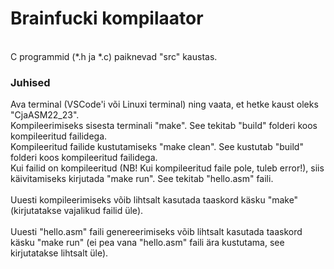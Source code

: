 # Brainfucki kompilaator
<br>
C programmid (*.h ja *.c) paiknevad "src" kaustas.
<br>

### Juhised
Ava terminal (VSCode'i või Linuxi terminal) ning vaata, et hetke kaust oleks "CjaASM22_23".<br>
Kompileerimiseks sisesta terminali "make". See tekitab "build" folderi koos kompileeritud failidega.<br>
Kompileeritud failide kustutamiseks "make clean". See kustutab "build" folderi koos kompileeritud failidega.<br>
Kui failid on kompileeritud (NB! Kui kompileeritud faile pole, tuleb error!), siis käivitamiseks kirjutada "make run". See tekitab "hello.asm" faili.<br>
<br>
Uuesti kompileerimiseks võib lihtsalt kasutada taaskord käsku "make" (kirjutatakse vajalikud failid üle).
<br>
<br>
Uuesti "hello.asm" faili genereerimiseks võib lihtsalt kasutada taaskord käsku "make run" (ei pea vana "hello.asm" faili ära kustutama, see kirjutatakse lihtsalt üle).
